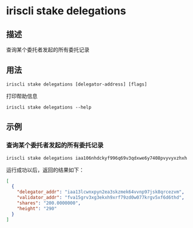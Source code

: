 # iriscli stake delegations

## 描述

查询某个委托者发起的所有委托记录

## 用法

```
iriscli stake delegations [delegator-address] [flags]
```
打印帮助信息
```
iriscli stake delegations --help
```

## 示例

### 查询某个委托者发起的所有委托记录

```
iriscli stake delegations iaa106nhdckyf996q69v3qdxwe6y7408pvyvyxzhxh
```

运行成功以后，返回的结果如下：

```json
[
  {
    "delegator_addr": "iaa13lcwnxpyn2ea3skzmek64vvnp97jsk8qrcezvm",
    "validator_addr": "fva15grv3xg3ekxh9xrf79zd0w077krgv5xf6d6thd",
    "shares": "200.0000000",
    "height": "290"
  }
]
```
